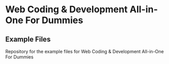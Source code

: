 # Web Coding & Development All-in-One For Dummies
## Example Files
Repository for the example files for Web Coding &amp; Development All-in-One For Dummies
